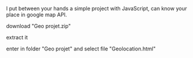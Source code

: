 I put between your hands a simple project with JavaScript, can know your place in google map API.

download "Geo projet.zip"

extract it

enter in folder "Geo projet" and select file "Geolocation.html"
